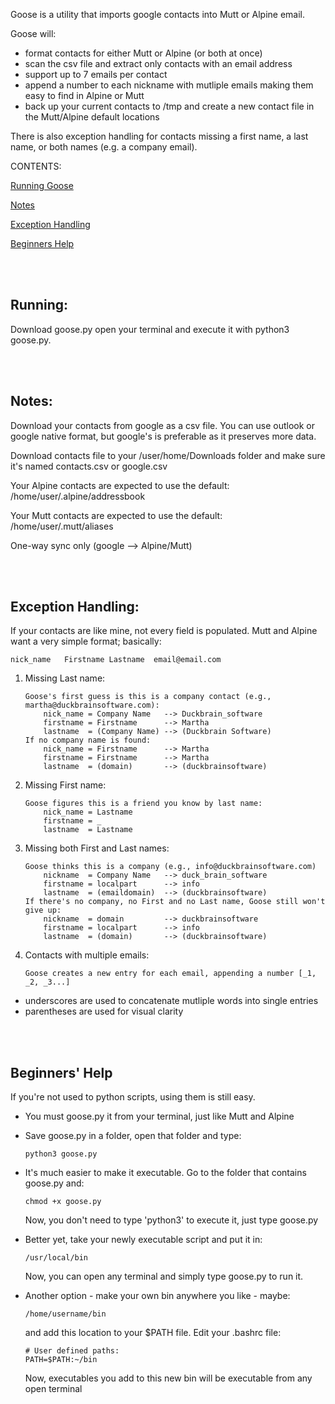 Goose is a utility that imports google contacts into Mutt or Alpine email.

Goose will:

* format contacts for either Mutt or Alpine (or both at once) 
* scan the csv file and extract only contacts with an email address
* support up to 7 emails per contact
* append a number to each nickname with mutliple emails making them easy to find in Alpine or Mutt
* back up your current contacts to /tmp and create a new contact file in the Mutt/Alpine default locations


There is also exception handling for contacts missing a first name, a last name, or both names (e.g. a company email).

CONTENTS:

[Running Goose](#running)

[Notes](#notes)

[Exception Handling](#exception-handling)

[Beginners Help](#beginners-help)

<br><br>
## Running:

Download goose.py open your terminal and execute it with python3 goose.py.

<br><br>
## Notes:

Download your contacts from google as a csv file.  You can use outlook or google native format, but google's is preferable as it preserves more data.

Download contacts file to your /user/home/Downloads folder and make sure it's named contacts.csv or google.csv

Your Alpine contacts are expected to use the default: /home/user/.alpine/addressbook

Your Mutt contacts are expected to use the default: /home/user/.mutt/aliases

One-way sync only (google --> Alpine/Mutt)

<br><br>
## Exception Handling:

If your contacts are like mine, not every field is populated.  Mutt and Alpine want a very simple format; basically:

    nick_name   Firstname Lastname  email@email.com

1. Missing Last name:
    ```
    Goose's first guess is this is a company contact (e.g., martha@duckbrainsoftware.com):
        nick_name = Company Name   --> Duckbrain_software
        firstname = Firstname      --> Martha
        lastname  = (Company Name) --> (Duckbrain Software)
    If no company name is found:
        nick_name = Firstname      --> Martha
        firstname = Firstname      --> Martha
        lastname  = (domain)       --> (duckbrainsoftware)
    ```

2. Missing First name:
    ```
    Goose figures this is a friend you know by last name:
        nick_name = Lastname
        firstname = _
        lastname  = Lastname
    ```

3. Missing both First and Last names:
    ```
    Goose thinks this is a company (e.g., info@duckbrainsoftware.com)
        nickname  = Company Name   --> duck_brain_software
        firstname = localpart      --> info
        lastname  = (emaildomain)  --> (duckbrainsoftware)
    If there's no company, no First and no Last name, Goose still won't give up:
        nickname  = domain         --> duckbrainsoftware
        firstname = localpart      --> info
        lastname  = (domain)       --> (duckbrainsoftware)
    ```

4. Contacts with multiple emails:
    ```
    Goose creates a new entry for each email, appending a number [_1, _2, _3...]
    ```

* underscores are used to concatenate mutliple words into single entries
* parentheses are used for visual clarity

<br><br>
## Beginners' Help

If you're not used to python scripts, using them is still easy.
* You must goose.py it from your terminal, just like Mutt and Alpine

* Save goose.py in a folder, open that folder and type:
    ```
    python3 goose.py
    ```
* It's much easier to make it executable.  Go to the folder that contains goose.py and:
    ```
    chmod +x goose.py
    ```
    Now, you don't need to type 'python3' to execute it, just type goose.py

* Better yet, take your newly executable script and put it in: 
    ```
    /usr/local/bin
    ```
    Now, you can open any terminal and simply type goose.py to run it.

* Another option - make your own bin anywhere you like - maybe:
    ```
    /home/username/bin
    ```
    and add this location to your $PATH file.  Edit your .bashrc file:
    ```
    # User defined paths:
    PATH=$PATH:~/bin
    ```
    Now, executables you add to this new bin will be executable from any open terminal
